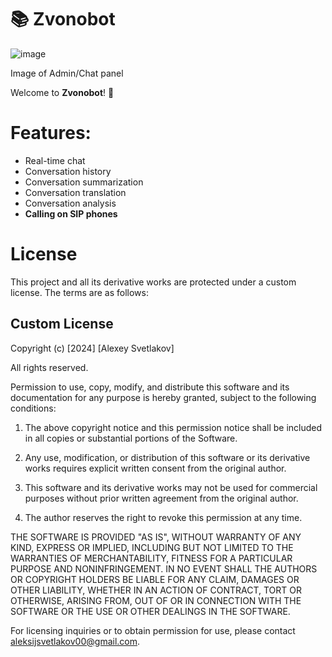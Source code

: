 # 📚 Zvonobot
![image](https://github.com/user-attachments/assets/650ba6e4-e08d-4b5e-9e21-936ef7729c39)


Image of Admin/Chat panel

Welcome to **Zvonobot**! 🎉

# Features:
- Real-time chat
- Conversation history
- Conversation summarization
- Conversation translation
- Conversation analysis
- **Calling on SIP phones**


# License

This project and all its derivative works are protected under a custom license. The terms are as follows:

## Custom License

Copyright (c) [2024] [Alexey Svetlakov]

All rights reserved.

Permission to use, copy, modify, and distribute this software and its documentation for any purpose is hereby granted, subject to the following conditions:

1. The above copyright notice and this permission notice shall be included in all copies or substantial portions of the Software.

2. Any use, modification, or distribution of this software or its derivative works requires explicit written consent from the original author.

3. This software and its derivative works may not be used for commercial purposes without prior written agreement from the original author.

4. The author reserves the right to revoke this permission at any time.

THE SOFTWARE IS PROVIDED "AS IS", WITHOUT WARRANTY OF ANY KIND, EXPRESS OR IMPLIED, INCLUDING BUT NOT LIMITED TO THE WARRANTIES OF MERCHANTABILITY, FITNESS FOR A PARTICULAR PURPOSE AND NONINFRINGEMENT. IN NO EVENT SHALL THE AUTHORS OR COPYRIGHT HOLDERS BE LIABLE FOR ANY CLAIM, DAMAGES OR OTHER LIABILITY, WHETHER IN AN ACTION OF CONTRACT, TORT OR OTHERWISE, ARISING FROM, OUT OF OR IN CONNECTION WITH THE SOFTWARE OR THE USE OR OTHER DEALINGS IN THE SOFTWARE.

For licensing inquiries or to obtain permission for use, please contact aleksijsvetlakov00@gmail.com.

